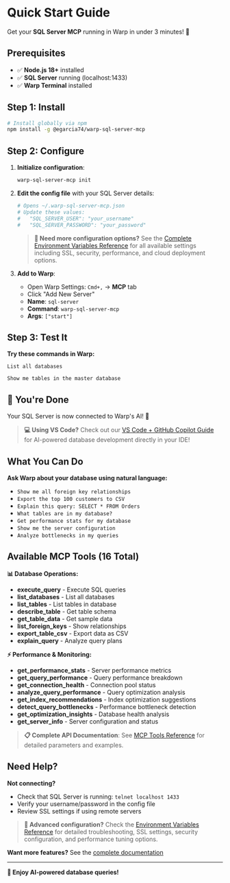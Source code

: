 # Quick Start Guide

Get your **SQL Server MCP** running in Warp in under 3 minutes! 🚀

## Prerequisites

- ✅ **Node.js 18+** installed
- ✅ **SQL Server** running (localhost:1433)
- ✅ **Warp Terminal** installed

## Step 1: Install

```bash
# Install globally via npm
npm install -g @egarcia74/warp-sql-server-mcp
```

## Step 2: Configure

1. **Initialize configuration**:

   ```bash
   warp-sql-server-mcp init
   ```

2. **Edit the config file** with your SQL Server details:

   ```bash
   # Opens ~/.warp-sql-server-mcp.json
   # Update these values:
   #   "SQL_SERVER_USER": "your_username"
   #   "SQL_SERVER_PASSWORD": "your_password"
   ```

   > **📖 Need more configuration options?** See the [Complete Environment Variables Reference](ENV-VARS.md) for all available settings including SSL, security, performance, and cloud deployment options.

3. **Add to Warp**:
   - Open Warp Settings: `Cmd+,` → **MCP** tab
   - Click "Add New Server"
   - **Name**: `sql-server`
   - **Command**: `warp-sql-server-mcp`
   - **Args**: `["start"]`

## Step 3: Test It

**Try these commands in Warp:**

```text
List all databases
```

```text
Show me tables in the master database
```

## 🎉 You're Done

Your SQL Server is now connected to Warp's AI! 🤖

> **💻 Using VS Code?** Check out our [VS Code + GitHub Copilot Guide](QUICKSTART-VSCODE.md) for AI-powered database development directly in your IDE!

## What You Can Do

**Ask Warp about your database using natural language:**

- `Show me all foreign key relationships`
- `Export the top 100 customers to CSV`
- `Explain this query: SELECT * FROM Orders`
- `What tables are in my database?`
- `Get performance stats for my database`
- `Show me the server configuration`
- `Analyze bottlenecks in my queries`

## Available MCP Tools (16 Total)

**📊 Database Operations:**

- **execute_query** - Execute SQL queries
- **list_databases** - List all databases
- **list_tables** - List tables in database
- **describe_table** - Get table schema
- **get_table_data** - Get sample data
- **list_foreign_keys** - Show relationships
- **export_table_csv** - Export data as CSV
- **explain_query** - Analyze query plans

**⚡ Performance & Monitoring:**

- **get_performance_stats** - Server performance metrics
- **get_query_performance** - Query performance breakdown
- **get_connection_health** - Connection pool status
- **analyze_query_performance** - Query optimization analysis
- **get_index_recommendations** - Index optimization suggestions
- **detect_query_bottlenecks** - Performance bottleneck detection
- **get_optimization_insights** - Database health analysis
- **get_server_info** - Server configuration and status

> **📋 Complete API Documentation**: See [MCP Tools Reference](https://egarcia74.github.io/warp-sql-server-mcp/tools.html) for detailed parameters and examples.

## Need Help?

**Not connecting?**

- Check that SQL Server is running: `telnet localhost 1433`
- Verify your username/password in the config file
- Review SSL settings if using remote servers

> **🔧 Advanced configuration?** Check the [Environment Variables Reference](ENV-VARS.md) for detailed troubleshooting, SSL settings, security configuration, and performance tuning options.

**Want more features?** See the [complete documentation](README.md)

---

**🚀 Enjoy AI-powered database queries!**
